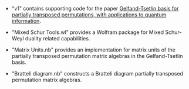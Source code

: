 * "v1" contains supporting code for the paper [Gelfand-Tsetlin basis for partially transposed permutations, with applications to quantum information](https://arxiv.org/abs/2310.02252v1).

* "Mixed Schur Tools.wl" provides a Wolfram package for Mixed Schur-Weyl duality related capabilities.

* "Matrix Units.nb" provides an implementation for matrix units of the partially transposed permutation matrix algebras in the Gelfand-Tsetlin basis.

* "Bratteli diagram.nb" constructs a Bratteli diagram partially transposed permutation matrix algebras.
